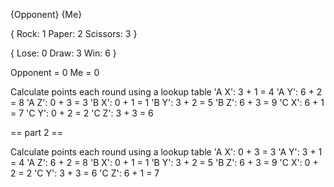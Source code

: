 {Opponent} {Me}

{
  Rock:     1
  Paper:    2
  Scissors: 3
}

{
  Lose: 0
  Draw: 3
  Win:  6
}

Opponent = 0
Me = 0

Calculate points each round using a lookup table
  'A X': 3 + 1 = 4
  'A Y': 6 + 2 = 8
  'A Z': 0 + 3 = 3
  'B X': 0 + 1 = 1 
  'B Y': 3 + 2 = 5
  'B Z': 6 + 3 = 9
  'C X': 6 + 1 = 7
  'C Y': 0 + 2 = 2
  'C Z': 3 + 3 = 6

== part 2 == 
  
Calculate points each round using a lookup table
  'A X': 0 + 3 = 3
  'A Y': 3 + 1 = 4
  'A Z': 6 + 2 = 8
  'B X': 0 + 1 = 1 
  'B Y': 3 + 2 = 5
  'B Z': 6 + 3 = 9
  'C X': 0 + 2 = 2
  'C Y': 3 + 3 = 6
  'C Z': 6 + 1 = 7
  

